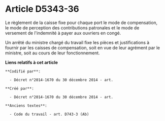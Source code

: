# Article D5343-36

Le règlement de la caisse fixe pour chaque port le mode de compensation, le mode de perception des contributions patronales
et le mode de versement de l'indemnité à payer aux ouvriers en congé.

Un arrêté du ministre chargé du travail fixe les pièces et justifications à fournir par les caisses de compensation, soit en
vue de leur agrément par le ministre, soit au cours de leur fonctionnement.

**Liens relatifs à cet article**

	**Codifié par**:

	  - Décret n°2014-1670 du 30 décembre 2014 - art.

	**Créé par**:

	  - Décret n°2014-1670 du 30 décembre 2014 - art.

	**Anciens textes**:

	  - Code du travail - art. D743-3 (Ab)
